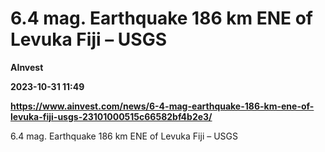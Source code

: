 # 6.4 mag. Earthquake 186 km ENE of Levuka Fiji – USGS
**AInvest**

**2023-10-31 11:49**

**https://www.ainvest.com/news/6-4-mag-earthquake-186-km-ene-of-levuka-fiji-usgs-23101000515c66582bf4b2e3/**

6.4 mag. Earthquake 186 km ENE of Levuka Fiji – USGS
